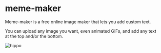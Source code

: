 # meme-maker

Meme-maker is a free online image maker that lets you add custom text.

You can upload any image you want, even animated GIFs, and add any text at the top and/or the bottom.

![hippo](https://media1.giphy.com/media/XUGjnADvd9cJA1949X/giphy.gif?cid=790b7611e917ca420e4493258a19ed2a3c7a29870636f58b&rid=giphy.gif&ct=g)
